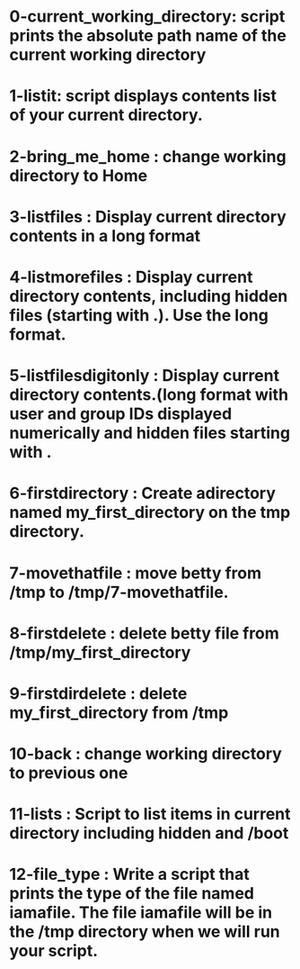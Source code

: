 # 0-current_working_directory: script prints the absolute path name of the current working directory

# 1-listit: script displays contents list of your current directory.

# 2-bring_me_home : change working directory to Home

# 3-listfiles : Display current directory contents in a long format

# 4-listmorefiles : Display current directory contents, including hidden files (starting with .). Use the long format.

# 5-listfilesdigitonly : Display current directory contents.(long format with user and group IDs displayed numerically and hidden files starting with .

# 6-firstdirectory : Create adirectory named my_first_directory on the tmp directory.

# 7-movethatfile : move betty from /tmp to /tmp/7-movethatfile.

# 8-firstdelete : delete betty file from /tmp/my_first_directory

# 9-firstdirdelete : delete my_first_directory from /tmp

# 10-back : change working directory to previous one

# 11-lists : Script to list items in current directory including hidden and /boot

# 12-file_type : Write a script that prints the type of the file named iamafile. The file iamafile will be in the /tmp directory when we will run your script.
